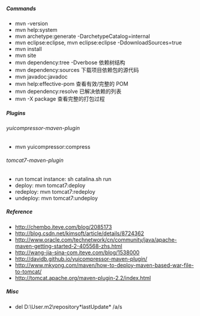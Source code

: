 ##### Commands
* mvn -version
* mvn help:system
* mvn archetype:generate -DarchetypeCatalog=internal
* mvn eclipse:eclipse, mvn eclipse:eclipse -DdownloadSources=true
* mvn install
* mvn site 
* mvn dependency:tree -Dverbose 依赖树结构
* mvn dependency:sources 下载项目依赖包的源代码
* mvn javadoc:javadoc
* mvn help:effective-pom 查看有效/完整的 POM
* mvn dependency:resolve 已解决依赖的列表
* mvn -X package 查看完整的打包过程

##### Plugins
###### yuicompressor-maven-plugin
* mvn yuicompressor:compress

###### tomcat7-maven-plugin
* run tomcat instance: sh catalina.sh run
* deploy: mvn tomcat7:deploy
* redeploy: mvn tomcat7:redeploy
* undeploy: mvn tomcat7:undeploy

##### Reference
* http://chembo.iteye.com/blog/2085173
* http://blog.csdn.net/kimsoft/article/details/8724362
* http://www.oracle.com/technetwork/cn/community/java/apache-maven-getting-started-2-405568-zhs.html
* http://wang-jia-sina-com.iteye.com/blog/1538000
* http://davidb.github.io/yuicompressor-maven-plugin/
* http://www.mkyong.com/maven/how-to-deploy-maven-based-war-file-to-tomcat/
* http://tomcat.apache.org/maven-plugin-2.2/index.html

##### Misc
* del D:\User\.m2\repository\*lastUpdate* /a/s


